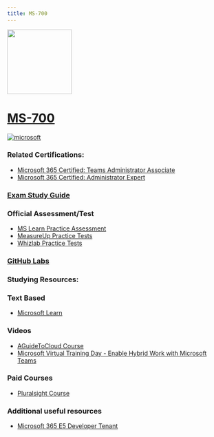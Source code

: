 ```yaml
---
title: MS-700
---
```



<img src="/ms-700.png" width="150" height="150">

# [MS-700](https://learn.microsoft.com/certifications/exams/ms-700)

<a href='https://learn.microsoft.com/en-us/certifications/browse/?type=role-based&levels=intermediate' target="_blank"><img alt='microsoft' src='https://img.shields.io/badge/associate-100000?style=for-the-badge&logo=microsoft&logoColor=white&labelColor=0078D4&color=212221'/></a> 

### Related Certifications:
- [Microsoft 365 Certified: Teams Administrator Associate](https://learn.microsoft.com/en-us/certifications/m365-teams-administrator-associate)
- [Microsoft 365 Certified: Administrator Expert](https://learn.microsoft.com/en-us/certifications/m365-enterprise-administrator)


### [Exam Study Guide](https://aka.ms/ms700-studyguide)

### Official Assessment/Test
- [MS Learn Practice Assessment](https://learn.microsoft.com/certifications/exams/ms-700/practice/assessment?assessment-type=practice&assessmentId=55)
- [MeasureUp Practice Tests](https://www.measureup.com/microsoft-practice-test-ms-700-managing-microsoft-teams.html)
- [Whizlab Practice Tests](https://www.whizlabs.com/ms-700-managing-microsoft-teams/)

### [GitHub Labs](https://github.com/MicrosoftLearning/MS-700-Managing-Microsoft-Teams/tree/master/Instructions/Labs)

### Studying Resources:

### Text Based
- [Microsoft Learn](https://learn.microsoft.com/certifications/exams/ms-700)
### Videos
- [AGuideToCloud Course](https://www.youtube.com/playlist?list=PLhLKc18P9YOCTGOlpREltpZ6ZIElHA7lN)
- [Microsoft Virtual Training Day - Enable Hybrid Work with Microsoft Teams](https://events.microsoft.com/en-us/allevents/?language=English&clientTimeZone=1&search=Microsoft%20365%20Virtual%20Training%20Day:%20Enable%20Hybrid%20Work%20with%20Microsoft%20Teams)
### Paid Courses
- [Pluralsight Course](https://www.pluralsight.com/paths/managing-microsoft-teams-ms-700)
### Additional useful resources
- [Microsoft 365 E5 Developer Tenant](https://developer.microsoft.com/en-us/microsoft-365/dev-program)
